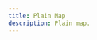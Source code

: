 ```yaml
---
title: Plain Map
description: Plain map.
---
```


<script lang="ts">
  import Demo from "./Plain.svelte";
  import demoRaw from "./Plain.svelte?raw";
  import CodeBlock from "../../CodeBlock.svelte";
</script>

<Demo />

<CodeBlock content={demoRaw} />

